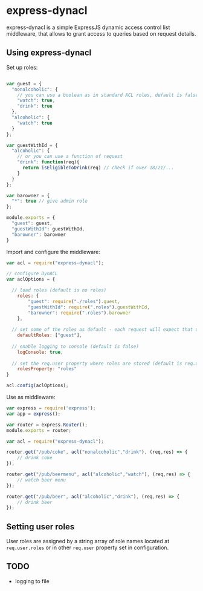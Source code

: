 # express-dynacl
express-dynacl is a simple ExpressJS dynamic access control list middleware, that allows to grant access to queries based on request details.

## Using express-dynacl

Set up roles:

```js

var guest = {
  "nonalcoholic": {
    // you can use a boolean as in standard ACL roles, default is false
    "watch": true, 
    "drink": true
  },
  "alcoholic": {
    "watch": true
  }
};

var guestWithId = {
  "alcoholic": {
    // or you can use a function of request
    "drink": function(req){
      return isEligibleToDrink(req) // check if over 18/21/...
    }
  }
};

var barowner = {
  "*": true // give admin role
};

module.exports = {
  "guest": guest,
  "guestWithId": guestWithId,
  "barowner": barowner
}
```

Import and configure the middleware:

```js
var acl = require("express-dynacl");

// configure DynACL
var aclOptions = {

  // load roles (default is no roles)
	roles: {
		"guest": require("./roles").guest,
		"guestWithId": require(".roles").guestWithId,
		"barowner": require(".roles").barowner
	},
  
  // set some of the roles as default - each request will expect that user has these roles (default is none)
	defaultRoles: ["guest"],
  
  // enable logging to console (default is false)
	logConsole: true,
  
  // set the req.user property where roles are stored (default is req.user.roles)
  	rolesProperty: "roles"
}

acl.config(aclOptions);
```

Use as middleware:

```js
var express = require('express');
var app = express();

var router = express.Router();
module.exports = router;

var acl = require("express-dynacl");

router.get("/pub/coke", acl("nonalcoholic","drink"), (req,res) => {
	// drink coke
});

router.get("/pub/beermenu", acl("alcoholic","watch"), (req,res) => {
	// watch beer menu
});

router.get("/pub/beer", acl("alcoholic","drink"), (req,res) => {
	// drink beer
});
```

## Setting user roles

User roles are assigned by a string array of role names located at ```req.user.roles``` or in other ```req.user``` property set in configuration.

## TODO
- logging to file
